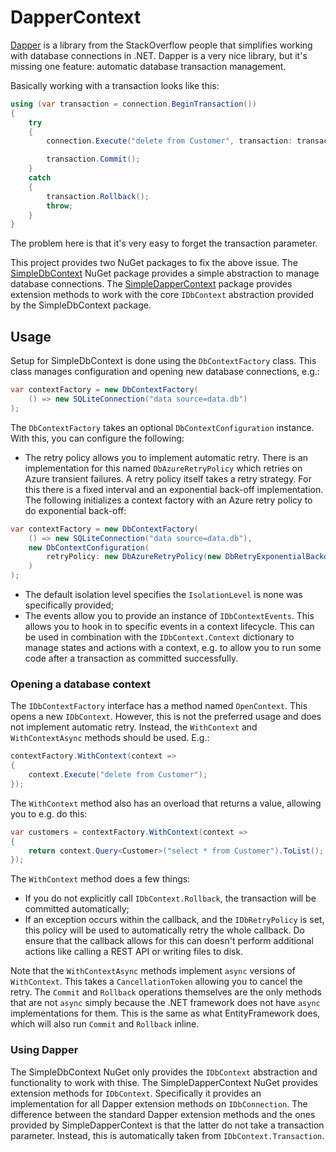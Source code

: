 # DapperContext

[Dapper](<https://www.nuget.org/packages/Dapper/>) is a library from the StackOverflow people that simplifies working with database connections in .NET. Dapper is a very nice library, but it's missing one feature: automatic database transaction management.

Basically working with a transaction looks like this:

```cs
using (var transaction = connection.BeginTransaction())
{
    try
    {
        connection.Execute("delete from Customer", transaction: transaction);

        transaction.Commit();
    }
    catch
    {
        transaction.Rollback();
        throw;
    }
}
```

The problem here is that it's very easy to forget the transaction parameter.

This project provides two NuGet packages to fix the above issue. The [SimpleDbContext](<https://www.nuget.org/packages/SimpleDbContext/>) NuGet package provides a simple abstraction to manage database connections. The [SimpleDapperContext](<https://www.nuget.org/packages/SimpleDapperContext/>) package provides extension methods to work with the core `IDbContext` abstraction provided by the SimpleDbContext package.

## Usage

Setup for SimpleDbContext is done using the `DbContextFactory` class. This class manages configuration and opening new database connections, e.g.:

```cs
var contextFactory = new DbContextFactory(
    () => new SQLiteConnection("data source=data.db")
);
```

The `DbContextFactory` takes an optional `DbContextConfiguration` instance. With this, you can configure the following:

* The retry policy allows you to implement automatic retry. There is an implementation for this named `DbAzureRetryPolicy` which retries on Azure transient failures. A retry policy itself takes a retry strategy. For this there is a fixed interval and an exponential back-off implementation. The following initializes a context factory with an Azure retry policy to do exponential back-off:

```cs
var contextFactory = new DbContextFactory(
    () => new SQLiteConnection("data source=data.db"),
    new DbContextConfiguration(
        retryPolicy: new DbAzureRetryPolicy(new DbRetryExponentialBackoffStrategy(5, TimeSpan.FromSeconds(0.5)))
    )
);
```

* The default isolation level specifies the `IsolationLevel` is none was specifically provided;
* The events allow you to provide an instance of `IDbContextEvents`. This allows you to hook in to specific events in a context lifecycle. This can be used in combination with the `IDbContext.Context` dictionary to manage states and actions with a context, e.g. to allow you to run some code after a transaction as committed successfully.

### Opening a database context

The `IDbContextFactory` interface has a method named `OpenContext`. This opens a new `IDbContext`. However, this is not the preferred usage and does not implement automatic retry. Instead, the `WithContext` and `WithContextAsync` methods should be used. E.g.:

```cs
contextFactory.WithContext(context =>
{
    context.Execute("delete from Customer");
});
```

The `WithContext` method also has an overload that returns a value, allowing you to e.g. do this:

```cs
var customers = contextFactory.WithContext(context =>
{
    return context.Query<Customer>("select * from Customer").ToList();
});
```

The `WithContext` method does a few things:

* If you do not explicitly call `IDbContext.Rollback`, the transaction will be committed automatically;
* If an exception occurs within the callback, and the `IDbRetryPolicy` is set, this policy will be used to automatically retry the whole callback. Do ensure that the callback allows for this can doesn't perform additional actions like calling a REST API or writing files to disk.

Note that the `WithContextAsync` methods implement `async` versions of `WithContext`. This takes a `CancellationToken` allowing you to cancel the retry. The `Commit` and `Rollback` operations themselves are the only methods that are not `async` simply because the .NET framework does not have `async` implementations for them. This is the same as what EntityFramework does, which will also run `Commit` and `Rollback` inline.

### Using Dapper

The SimpleDbContext NuGet only provides the `IDbContext` abstraction and functionality to work with thise. The SimpleDapperContext NuGet provides extension methods for `IDbContext`. Specifically it provides an implementation for all Dapper extension methods on `IDbConnection`. The difference between the standard Dapper extension methods and the ones provided by SimpleDapperContext is that the latter do not take a transaction parameter. Instead, this is automatically taken from `IDbContext.Transaction`.
